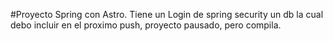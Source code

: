 #Proyecto Spring con Astro.
Tiene un Login de spring security un db la cual debo incluir en el proximo push, proyecto pausado, pero compila.
